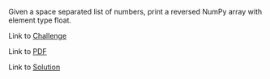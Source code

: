 Given a space separated list of numbers, print a reversed NumPy array with element type float.

Link to [Challenge](https://www.hackerrank.com/challenges/np-arrays/problem)

Link to [PDF](arrays.pdf)

Link to [Solution](./array.py)

